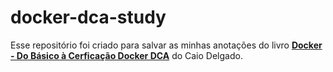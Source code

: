 # docker-dca-study

Esse repositório foi criado para salvar as minhas anotações do livro [**Docker - Do Básico à Cerficação Docker DCA**](https://leanpub.com/dockerdca) do Caio Delgado.